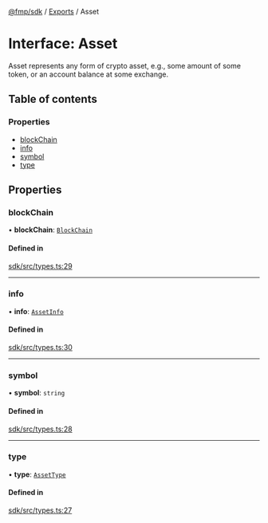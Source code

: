 [@fmp/sdk](../docs/README.md) / [Exports](../modules.md) / Asset

# Interface: Asset

Asset represents any form of crypto asset,
e.g., some amount of some token, or an account balance at some exchange.

## Table of contents

### Properties

- [blockChain](Asset.md#blockchain)
- [info](Asset.md#info)
- [symbol](Asset.md#symbol)
- [type](Asset.md#type)

## Properties

### blockChain

• **blockChain**: [`BlockChain`](../enums/BlockChain.md)

#### Defined in

[sdk/src/types.ts:29](https://github.com/free-market/platform/blob/c18767c/sdk/src/types.ts#L29)

___

### info

• **info**: [`AssetInfo`](AssetInfo.md)

#### Defined in

[sdk/src/types.ts:30](https://github.com/free-market/platform/blob/c18767c/sdk/src/types.ts#L30)

___

### symbol

• **symbol**: `string`

#### Defined in

[sdk/src/types.ts:28](https://github.com/free-market/platform/blob/c18767c/sdk/src/types.ts#L28)

___

### type

• **type**: [`AssetType`](../enums/AssetType.md)

#### Defined in

[sdk/src/types.ts:27](https://github.com/free-market/platform/blob/c18767c/sdk/src/types.ts#L27)
